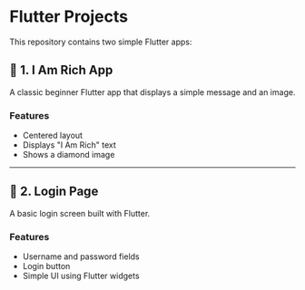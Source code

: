 # Flutter Projects

This repository contains two simple Flutter apps:

## 🚀 1. I Am Rich App

A classic beginner Flutter app that displays a simple message and an image.

### Features
- Centered layout
- Displays "I Am Rich" text
- Shows a diamond image

---

## 🔐 2. Login Page

A basic login screen built with Flutter.

### Features
- Username and password fields
- Login button
- Simple UI using Flutter widgets
